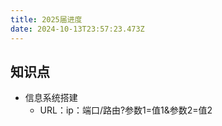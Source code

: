 ```yaml
---
title: 2025届进度
date: 2024-10-13T23:57:23.473Z
---
```



## 知识点
- 信息系统搭建 
    - URL：ip：端口/路由?参数1=值1&参数2=值2


